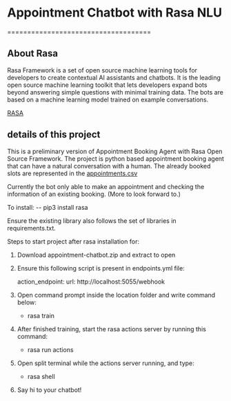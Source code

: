 
# Appointment Chatbot with Rasa NLU
====================================

## About Rasa

Rasa Framework is a set of open source machine learning tools for developers to create contextual AI assistants and chatbots. It is the leading open source machine learning toolkit that lets developers expand bots beyond answering simple questions with minimal training data. The bots are based on a machine learning model trained on example conversations. 

[RASA](https://rasa.com/docs/rasa/installation/installing-rasa-open-source)

## details of this project

This is a preliminary version of Appointment Booking Agent with Rasa Open Source Framework. The project is python based appointment booking agent that can have a natural conversation with a human. The already booked slots are represented in the [appointments.csv](database/appointments.csv)

Currently the bot only able to make an appointment and checking the information of an existing booking. (More to look forward to.)

To install:
-- pip3 install rasa

Ensure the existing library also follows the set of libraries in requirements.txt.

Steps to start project after rasa installation for:
1. Download appointment-chatbot.zip and extract to open 
2. Ensure this following script is present in endpoints.yml file:

    action_endpoint:
        url: http://localhost:5055/webhook

3. Open command prompt  inside  the location folder and write command below:
    * rasa train
4. After finished training, start the rasa actions server by running this command:
    * rasa run actions
5. Open split terminal while the actions server running, and type:
    * rasa shell 
6. Say hi to your chatbot!

